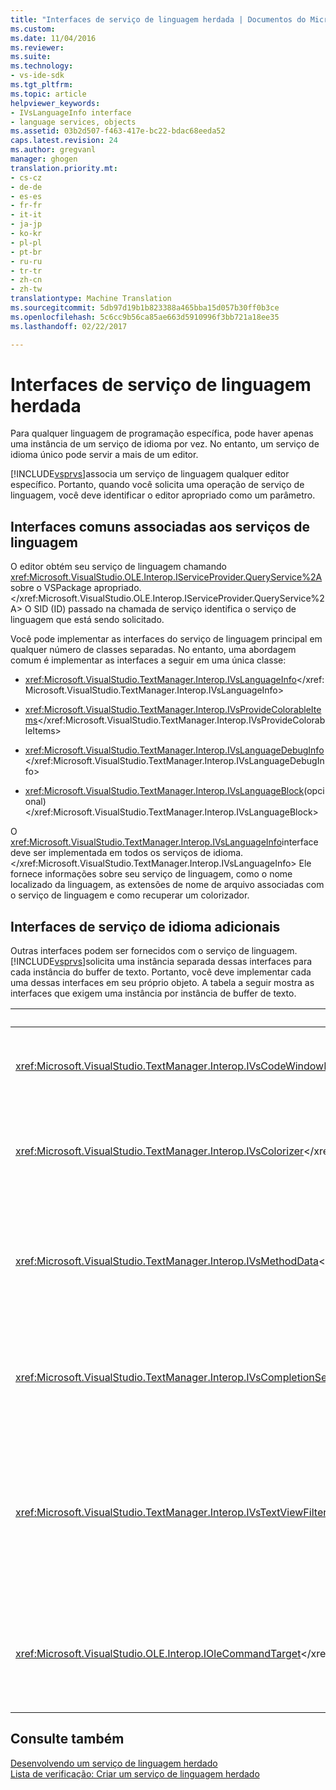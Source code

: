 ```yaml
---
title: "Interfaces de serviço de linguagem herdada | Documentos do Microsoft"
ms.custom: 
ms.date: 11/04/2016
ms.reviewer: 
ms.suite: 
ms.technology:
- vs-ide-sdk
ms.tgt_pltfrm: 
ms.topic: article
helpviewer_keywords:
- IVsLanguageInfo interface
- language services, objects
ms.assetid: 03b2d507-f463-417e-bc22-bdac68eeda52
caps.latest.revision: 24
ms.author: gregvanl
manager: ghogen
translation.priority.mt:
- cs-cz
- de-de
- es-es
- fr-fr
- it-it
- ja-jp
- ko-kr
- pl-pl
- pt-br
- ru-ru
- tr-tr
- zh-cn
- zh-tw
translationtype: Machine Translation
ms.sourcegitcommit: 5db97d19b1b823388a465bba15d057b30ff0b3ce
ms.openlocfilehash: 5c6cc9b56ca85ae663d5910996f3bb721a18ee35
ms.lasthandoff: 02/22/2017

---
```

# <a name="legacy-language-service-interfaces"></a>Interfaces de serviço de linguagem herdada
Para qualquer linguagem de programação específica, pode haver apenas uma instância de um serviço de idioma por vez. No entanto, um serviço de idioma único pode servir a mais de um editor.  
  
 [!INCLUDE[vsprvs](../../code-quality/includes/vsprvs_md.md)]associa um serviço de linguagem qualquer editor específico. Portanto, quando você solicita uma operação de serviço de linguagem, você deve identificar o editor apropriado como um parâmetro.  
  
## <a name="common-interfaces-associated-with-language-services"></a>Interfaces comuns associadas aos serviços de linguagem  
 O editor obtém seu serviço de linguagem chamando <xref:Microsoft.VisualStudio.OLE.Interop.IServiceProvider.QueryService%2A>sobre o VSPackage apropriado.</xref:Microsoft.VisualStudio.OLE.Interop.IServiceProvider.QueryService%2A> O SID (ID) passado na chamada de serviço identifica o serviço de linguagem que está sendo solicitado.  
  
 Você pode implementar as interfaces do serviço de linguagem principal em qualquer número de classes separadas. No entanto, uma abordagem comum é implementar as interfaces a seguir em uma única classe:  
  
-   <xref:Microsoft.VisualStudio.TextManager.Interop.IVsLanguageInfo></xref:Microsoft.VisualStudio.TextManager.Interop.IVsLanguageInfo>  
  
-   <xref:Microsoft.VisualStudio.TextManager.Interop.IVsProvideColorableItems></xref:Microsoft.VisualStudio.TextManager.Interop.IVsProvideColorableItems>  
  
-   <xref:Microsoft.VisualStudio.TextManager.Interop.IVsLanguageDebugInfo></xref:Microsoft.VisualStudio.TextManager.Interop.IVsLanguageDebugInfo>  
  
-   <xref:Microsoft.VisualStudio.TextManager.Interop.IVsLanguageBlock>(opcional)</xref:Microsoft.VisualStudio.TextManager.Interop.IVsLanguageBlock>  
  
 O <xref:Microsoft.VisualStudio.TextManager.Interop.IVsLanguageInfo>interface deve ser implementada em todos os serviços de idioma.</xref:Microsoft.VisualStudio.TextManager.Interop.IVsLanguageInfo> Ele fornece informações sobre seu serviço de linguagem, como o nome localizado da linguagem, as extensões de nome de arquivo associadas com o serviço de linguagem e como recuperar um colorizador.  
  
## <a name="additional-language-service-interfaces"></a>Interfaces de serviço de idioma adicionais  
 Outras interfaces podem ser fornecidos com o serviço de linguagem. [!INCLUDE[vsprvs](../../code-quality/includes/vsprvs_md.md)]solicita uma instância separada dessas interfaces para cada instância do buffer de texto. Portanto, você deve implementar cada uma dessas interfaces em seu próprio objeto. A tabela a seguir mostra as interfaces que exigem uma instância por instância de buffer de texto.  
  
|Interface|Descrição|  
|---------------|-----------------|  
|<xref:Microsoft.VisualStudio.TextManager.Interop.IVsCodeWindowManager></xref:Microsoft.VisualStudio.TextManager.Interop.IVsCodeWindowManager>|Gerencia os adornos da janela de código, como a barra de menu suspenso. Você pode obter essa interface usando o <xref:Microsoft.VisualStudio.TextManager.Interop.IVsLanguageInfo.GetCodeWindowManager%2A>método.</xref:Microsoft.VisualStudio.TextManager.Interop.IVsLanguageInfo.GetCodeWindowManager%2A> Há um <xref:Microsoft.VisualStudio.TextManager.Interop.IVsCodeWindowManager>por janela de código.</xref:Microsoft.VisualStudio.TextManager.Interop.IVsCodeWindowManager>|  
|<xref:Microsoft.VisualStudio.TextManager.Interop.IVsColorizer></xref:Microsoft.VisualStudio.TextManager.Interop.IVsColorizer>|Colore delimitadores e palavras-chave. Você pode obter essa interface usando o <xref:Microsoft.VisualStudio.TextManager.Interop.IVsLanguageInfo.GetColorizer%2A>método.</xref:Microsoft.VisualStudio.TextManager.Interop.IVsLanguageInfo.GetColorizer%2A> <xref:Microsoft.VisualStudio.TextManager.Interop.IVsColorizer>é chamado em tempo de pintura.</xref:Microsoft.VisualStudio.TextManager.Interop.IVsColorizer> Evitar o trabalho de computação intensiva dentro de <xref:Microsoft.VisualStudio.TextManager.Interop.IVsColorizer>ou desempenho poderia ser prejudicado.</xref:Microsoft.VisualStudio.TextManager.Interop.IVsColorizer>|  
|<xref:Microsoft.VisualStudio.TextManager.Interop.IVsMethodData></xref:Microsoft.VisualStudio.TextManager.Interop.IVsMethodData>|Fornece dicas de ferramenta do IntelliSense parâmetro. Quando o serviço de linguagem reconhece um caractere que indica que os dados método deve ser exibido como um parêntese de abertura, ele chama o <xref:Microsoft.VisualStudio.TextManager.Interop.IVsMethodTipWindow.SetMethodData%2A>método para notificar o texto de exibição que o serviço de linguagem está pronto para exibir uma dica de ferramenta do parâmetro Info.</xref:Microsoft.VisualStudio.TextManager.Interop.IVsMethodTipWindow.SetMethodData%2A> A exibição de texto, em seguida, chama de volta para o serviço de linguagem, usando os métodos do <xref:Microsoft.VisualStudio.TextManager.Interop.IVsMethodData>interface para obter as informações necessárias para exibir a dica de ferramenta.</xref:Microsoft.VisualStudio.TextManager.Interop.IVsMethodData>|  
|<xref:Microsoft.VisualStudio.TextManager.Interop.IVsCompletionSet></xref:Microsoft.VisualStudio.TextManager.Interop.IVsCompletionSet>|Fornece conclusão de instrução do IntelliSense. Quando o serviço de linguagem está pronto para exibir uma lista de conclusão, ele chama o <xref:Microsoft.VisualStudio.TextManager.Interop.IVsTextView.UpdateCompletionStatus%2A>método no modo de texto.</xref:Microsoft.VisualStudio.TextManager.Interop.IVsTextView.UpdateCompletionStatus%2A> A exibição de texto, em seguida, chama de volta para o serviço de linguagem, usando métodos no <xref:Microsoft.VisualStudio.TextManager.Interop.IVsCompletionSet>objeto.</xref:Microsoft.VisualStudio.TextManager.Interop.IVsCompletionSet>|  
|<xref:Microsoft.VisualStudio.TextManager.Interop.IVsTextViewFilter></xref:Microsoft.VisualStudio.TextManager.Interop.IVsTextViewFilter>|Permite a modificação do modo de exibição de texto usando o manipulador de comandos. A classe na qual você implementar o <xref:Microsoft.VisualStudio.TextManager.Interop.IVsTextViewFilter>interface também deve implementar o <xref:Microsoft.VisualStudio.OLE.Interop.IOleCommandTarget>interface.</xref:Microsoft.VisualStudio.OLE.Interop.IOleCommandTarget> </xref:Microsoft.VisualStudio.TextManager.Interop.IVsTextViewFilter> Recupera a exibição de texto de <xref:Microsoft.VisualStudio.TextManager.Interop.IVsTextViewFilter>objeto consultando o <xref:Microsoft.VisualStudio.OLE.Interop.IOleCommandTarget>objeto que é passado para o <xref:Microsoft.VisualStudio.TextManager.Interop.IVsTextView.AddCommandFilter%2A>método.</xref:Microsoft.VisualStudio.TextManager.Interop.IVsTextView.AddCommandFilter%2A> </xref:Microsoft.VisualStudio.OLE.Interop.IOleCommandTarget> </xref:Microsoft.VisualStudio.TextManager.Interop.IVsTextViewFilter> Deve haver um <xref:Microsoft.VisualStudio.TextManager.Interop.IVsTextViewFilter>objeto para cada modo de exibição.</xref:Microsoft.VisualStudio.TextManager.Interop.IVsTextViewFilter>|  
|<xref:Microsoft.VisualStudio.OLE.Interop.IOleCommandTarget></xref:Microsoft.VisualStudio.OLE.Interop.IOleCommandTarget>|Intercepta comandos que o usuário digita na janela de código. Saída de monitor da sua <xref:Microsoft.VisualStudio.OLE.Interop.IOleCommandTarget>implementação para fornecer informações de conclusão personalizadas e exibir modificação</xref:Microsoft.VisualStudio.OLE.Interop.IOleCommandTarget><br /><br /> Para passar o <xref:Microsoft.VisualStudio.OLE.Interop.IOleCommandTarget>objeto para o modo de texto chamada <xref:Microsoft.VisualStudio.TextManager.Interop.IVsTextView.AddCommandFilter%2A>.</xref:Microsoft.VisualStudio.TextManager.Interop.IVsTextView.AddCommandFilter%2A> </xref:Microsoft.VisualStudio.OLE.Interop.IOleCommandTarget>|  
  
## <a name="see-also"></a>Consulte também  
 [Desenvolvendo um serviço de linguagem herdado](../../extensibility/internals/developing-a-legacy-language-service.md)   
 [Lista de verificação: Criar um serviço de linguagem herdado](../../extensibility/internals/checklist-creating-a-legacy-language-service.md)

